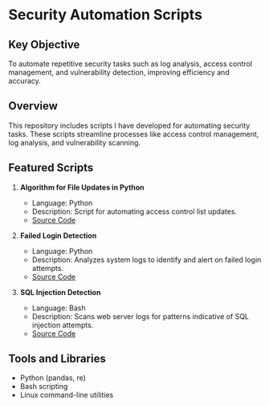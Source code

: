 # Security Automation Scripts

## Key Objective
To automate repetitive security tasks such as log analysis, access control management, and vulnerability detection, improving efficiency and accuracy.

## Overview
This repository includes scripts I have developed for automating security tasks. These scripts streamline processes like access control management, log analysis, and vulnerability scanning.

## Featured Scripts
1. **Algorithm for File Updates in Python**
   - Language: Python
   - Description: Script for automating access control list updates.
   - [Source Code](https://github.com/JLSecOps/JLcyberfortress/blob/main/scripts/Algorithm%20for%20file%20updates%20in%20Python.md)

2. **Failed Login Detection**
   - Language: Python
   - Description: Analyzes system logs to identify and alert on failed login attempts.
   - [Source Code](https://github.com/JLSecOps/JLcyberfortress/blob/main/incident-response/Incident%20report%20analysis.md)

3. **SQL Injection Detection**
   - Language: Bash
   - Description: Scans web server logs for patterns indicative of SQL injection attempts.
   - [Source Code](https://github.com/JLSecOps/JLcyberfortress/blob/main/scripts/Apply%20filters%20to%20SQL%20queries.md)

## Tools and Libraries
- Python (pandas, re)
- Bash scripting
- Linux command-line utilities
